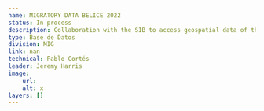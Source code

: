 ```yaml
---
name: MIGRATORY DATA BELICE 2022
status: In process
description: Collaboration with the SIB to access geospatial data of the last census to generate indicators of scope of MIG projects in the country.
type: Base de Datos
division: MIG
link: nan
technical: Pablo Cortés
leader: Jeremy Harris
image: 
    url: 
    alt: x
layers: []
---
```

    